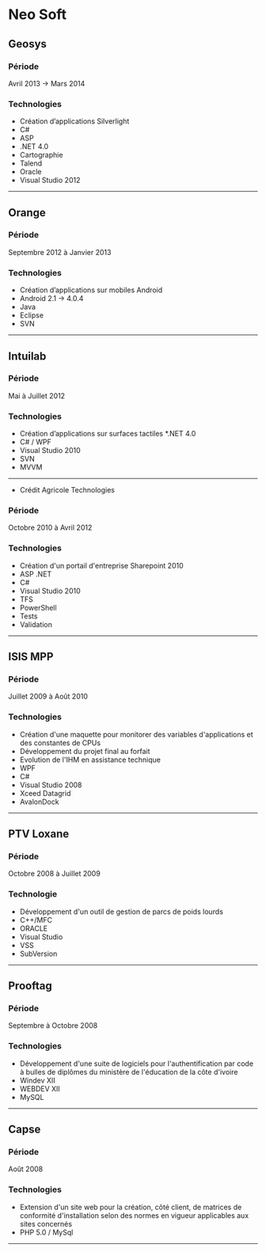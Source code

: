 <!---
path: neo-soft-2008
rank: 6
title: Neo Soft
category: Experiences
shortDescription: Neo Soft (2008 -> 20014)
withSummary: true
withLinks: true
tags:
  - c++
  - java
  - C#
  - .NET
  - Python
  - Sharepoint
  - Php
--->

# Neo Soft

## Geosys

### Période

Avril 2013 -> Mars 2014

### Technologies

- Création d’applications Silverlight
- C#
- ASP
- .NET 4.0
- Cartographie
- Talend
- Oracle
- Visual Studio 2012

<hr></hr>

## Orange

### Période

Septembre 2012 à Janvier 2013

### Technologies

- Création d’applications sur mobiles Android
- Android 2.1 -> 4.0.4
- Java
- Eclipse
- SVN

<hr></hr>

## Intuilab

### Période

Mai à Juillet 2012

### Technologies

- Création d’applications sur surfaces tactiles
  \*.NET 4.0
- C# / WPF
- Visual Studio 2010
- SVN
- MVVM

<hr></hr>

- Crédit Agricole Technologies

### Période

Octobre 2010 à Avril 2012

### Technologies

- Création d'un portail d'entreprise Sharepoint 2010
- ASP .NET
- C#
- Visual Studio 2010
- TFS
- PowerShell
- Tests
- Validation

<hr></hr>

## ISIS MPP

### Période

Juillet 2009 à Août 2010

### Technologies

- Création d'une maquette pour monitorer des variables d'applications et des constantes de CPUs
- Développement du projet final au forfait
- Evolution de l'IHM en assistance technique
- WPF
- C#
- Visual Studio 2008
- Xceed Datagrid
- AvalonDock

<hr></hr>

## PTV Loxane

### Période

Octobre 2008 à Juillet 2009

### Technologie

- Développement d'un outil de gestion de parcs de poids lourds
- C++/MFC
- ORACLE
- Visual Studio
- VSS
- SubVersion

<hr></hr>

## Prooftag

### Période

Septembre à Octobre 2008

### Technologies

- Développement d'une suite de logiciels pour l'authentification par code à bulles de diplômes du ministère de l'éducation de la côte d'ivoire
- Windev XII
- WEBDEV XII
- MySQL

<hr></hr>

## Capse

### Période

Août 2008

### Technologies

- Extension d'un site web pour la création, côté client, de matrices de conformité d'installation selon des normes en vigueur applicables aux sites concernés
- PHP 5.0 / MySql

<hr></hr>
